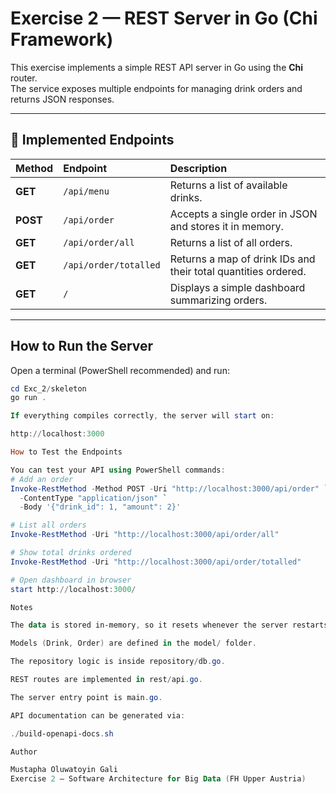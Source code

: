 # Exercise 2 — REST Server in Go (Chi Framework)

This exercise implements a simple REST API server in Go using the **Chi** router.  
The service exposes multiple endpoints for managing drink orders and returns JSON responses.

---

## 🧩 Implemented Endpoints

| Method | Endpoint | Description |
|:-------|:----------|:-------------|
| **GET** | `/api/menu` | Returns a list of available drinks. |
| **POST** | `/api/order` | Accepts a single order in JSON and stores it in memory. |
| **GET** | `/api/order/all` | Returns a list of all orders. |
| **GET** | `/api/order/totalled` | Returns a map of drink IDs and their total quantities ordered. |
| **GET** | `/` | Displays a simple dashboard summarizing orders. |

---

## How to Run the Server

Open a terminal (PowerShell recommended) and run:

```powershell
cd Exc_2/skeleton
go run .

If everything compiles correctly, the server will start on:

http://localhost:3000

How to Test the Endpoints

You can test your API using PowerShell commands:
# Add an order
Invoke-RestMethod -Method POST -Uri "http://localhost:3000/api/order" `
  -ContentType "application/json" `
  -Body '{"drink_id": 1, "amount": 2}'

# List all orders
Invoke-RestMethod -Uri "http://localhost:3000/api/order/all"

# Show total drinks ordered
Invoke-RestMethod -Uri "http://localhost:3000/api/order/totalled"

# Open dashboard in browser
start http://localhost:3000/

Notes

The data is stored in-memory, so it resets whenever the server restarts.

Models (Drink, Order) are defined in the model/ folder.

The repository logic is inside repository/db.go.

REST routes are implemented in rest/api.go.

The server entry point is main.go.

API documentation can be generated via:

./build-openapi-docs.sh

Author

Mustapha Oluwatoyin Gali
Exercise 2 — Software Architecture for Big Data (FH Upper Austria)


